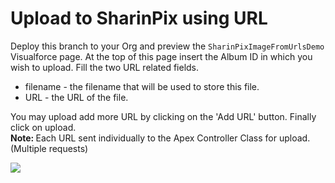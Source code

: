 
# Upload to SharinPix using URL

Deploy this branch to your Org and preview the `SharinPixImageFromUrlsDemo` Visualforce page.
At the top of this page insert the Album ID in which you wish to upload.
Fill the two URL related fields.
* filename - the filename that will be used to store this file.
* URL - the URL of the file.

You may upload add more URL by clicking on the 'Add URL' button.
Finally click on upload.<br />
<b>Note: </b> Each URL sent individually to the Apex Controller Class for upload. (Multiple requests)

[<img src="https://raw.githubusercontent.com/afawcett/githubsfdeploy/master/deploy.png">](https://githubsfdeploy.herokuapp.com?owner=sharinpix&repo=demo-apex&ref=upload_by_url)
